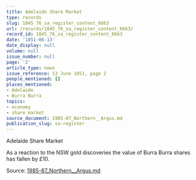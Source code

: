 ```yaml
---
title: Adelaide Share Market
type: records
slug: 1845_76_sa_register_content_6663
url: /records/1845_76_sa_register_content_6663/
record_id: 1845_76_sa_register_content_6663
date: '1851-06-13'
date_display: null
volume: null
issue_number: null
page: '2'
article_type: news
issue_reference: 13 June 1851, page 2
people_mentioned: []
places_mentioned:
- Adelaide
- Burra Burra
topics:
- economy
- share market
source_document: 1985-87_Northern__Argus.md
publication_slug: sa-register
---
```


Adelaide Share Market

As a reaction to the NSW gold discoveries the value of Burra Burra shares has fallen by £10.

Source: [1985-87_Northern__Argus.md](/downloads/markdown/1985-87_Northern__Argus.md)
